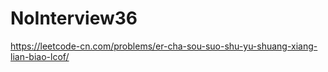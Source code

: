 # NoInterview36

https://leetcode-cn.com/problems/er-cha-sou-suo-shu-yu-shuang-xiang-lian-biao-lcof/
